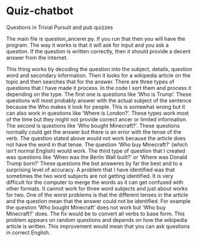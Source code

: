 # Quiz-chatbot
Questions in Trivial Pursuit and pub quizzes

The main file is question_ancerer.py. If you run that then you will have the program. The way it works is that it will ask for input and you ask a question. If the question is written correctly, then it should provide a decent answer from the internet.

This thing works by decoding the question into the subject, details, question word and secondary information. Then it looks for a wikipedia article on the topic and then searches that for the answer.
There are three types of questions that I have made it process. In the code I sort them and process it depending on the type.
The first one is questions like ‘Who is Trump’. These questions will most probably answer with the actual subject of the sentence because the Who makes it look for people. This is somewhat wrong but it can also work in questions like ‘Where is London?’. These types work most of the time but they might not provide correct ancer or limited information.
The second is questions like ‘Who bought Minecraft?’. These questions normally could get the answer but there is an error with the tense of the verb. The question stated above would not work because the article does not have the word in that tense. The question ‘Who buy Minecraft?’ (which isn’t normal English) would work.
The third type of question that I created was questions like ‘When was the Berlin Wall built?’ or ‘Where was Donald Trump born?’ These questions the bot answeres by far the best and to a surprising level of accuracy.
A problem that I have identified was that sometimes the two word subjects are not getting identified. It is very difficult for the computer to merge the words as it can get confused with other formats. It cannot work for three word subjects and just about works for two.
One of the worst problems is that the different tenses in the article and the question mean that the answer could not be identified. For example the question ‘Who bought Minecraft’ does not work but ‘Who buy Minecraft?' does. The fix would be to convert all verbs to base form. This problem appears on random questions and depends on how the wikipedia article is written. This improvement would mean that you can ask questions in correct English.
